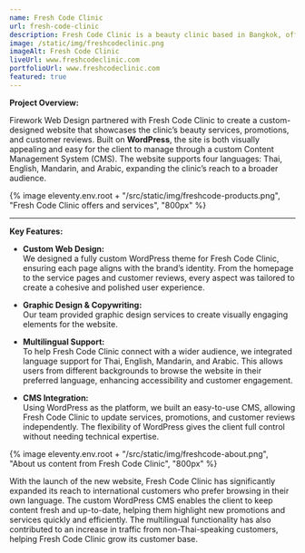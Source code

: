```yaml
---
name: Fresh Code Clinic
url: fresh-code-clinic
description: Fresh Code Clinic is a beauty clinic based in Bangkok, offering services such as facial treatments, body treatments, and hair removal.
image: /static/img/freshcodeclinic.png
imageAlt: Fresh Code Clinic
liveUrl: www.freshcodeclinic.com
portfolioUrl: www.freshcodeclinic.com
featured: true
---
```


**Project Overview:**

Firework Web Design partnered with Fresh Code Clinic to create a custom-designed website that showcases the clinic’s beauty services, promotions, and customer reviews. Built on **WordPress**, the site is both visually appealing and easy for the client to manage through a custom Content Management System (CMS). The website supports four languages: Thai, English, Mandarin, and Arabic, expanding the clinic’s reach to a broader audience.

{% image eleventy.env.root + "/src/static/img/freshcode-products.png", "Fresh Code Clinic offers and services", "800px" %}

---

**Key Features:**

- **Custom Web Design:**  
  We designed a fully custom WordPress theme for Fresh Code Clinic, ensuring each page aligns with the brand’s identity. From the homepage to the service pages and customer reviews, every aspect was tailored to create a cohesive and polished user experience.

- **Graphic Design & Copywriting:**  
  Our team provided graphic design services to create visually engaging elements for the website.

- **Multilingual Support:**  
  To help Fresh Code Clinic connect with a wider audience, we integrated language support for Thai, English, Mandarin, and Arabic. This allows users from different backgrounds to browse the website in their preferred language, enhancing accessibility and customer engagement.

- **CMS Integration:**  
  Using WordPress as the platform, we built an easy-to-use CMS, allowing Fresh Code Clinic to update services, promotions, and customer reviews independently. The flexibility of WordPress gives the client full control without needing technical expertise.

{% image eleventy.env.root + "/src/static/img/freshcode-about.png", "About us content from Fresh Code Clinic", "800px" %}

With the launch of the new website, Fresh Code Clinic has significantly expanded its reach to international customers who prefer browsing in their own language. The custom WordPress CMS enables the client to keep content fresh and up-to-date, helping them highlight new promotions and services quickly and efficiently. The multilingual functionality has also contributed to an increase in traffic from non-Thai-speaking customers, helping Fresh Code Clinic grow its customer base.

